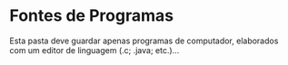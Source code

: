 # Fontes de Programas
Esta pasta deve guardar apenas programas de computador, elaborados com um editor de linguagem (.c; .java; etc.)...
